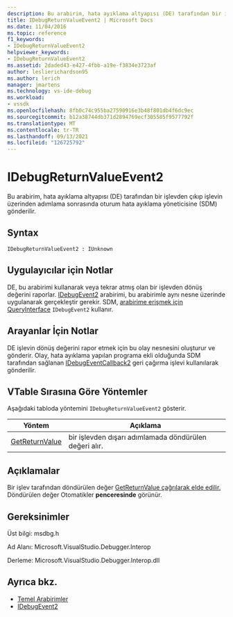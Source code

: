 ```yaml
---
description: Bu arabirim, hata ayıklama altyapısı (DE) tarafından bir işlevden çıkıp işlevin üzerinden adımlama sonrasında oturum hata ayıklama yöneticisine (SDM) gönderilir.
title: IDebugReturnValueEvent2 | Microsoft Docs
ms.date: 11/04/2016
ms.topic: reference
f1_keywords:
- IDebugReturnValueEvent2
helpviewer_keywords:
- IDebugReturnValueEvent2
ms.assetid: 2daded43-e427-4fbb-a19e-f3834e3723af
author: leslierichardson95
ms.author: lerich
manager: jmartens
ms.technology: vs-ide-debug
ms.workload:
- vssdk
ms.openlocfilehash: 8fb0c74c955ba27590916e3b48f801db4f6dc9ec
ms.sourcegitcommit: b12a38744db371d2894769ecf305585f9577792f
ms.translationtype: MT
ms.contentlocale: tr-TR
ms.lasthandoff: 09/13/2021
ms.locfileid: "126725792"
---
```

# <a name="idebugreturnvalueevent2"></a>IDebugReturnValueEvent2
Bu arabirim, hata ayıklama altyapısı (DE) tarafından bir işlevden çıkıp işlevin üzerinden adımlama sonrasında oturum hata ayıklama yöneticisine (SDM) gönderilir.

## <a name="syntax"></a>Syntax

```
IDebugReturnValueEvent2 : IUnknown
```

## <a name="notes-for-implementers"></a>Uygulayıcılar için Notlar
 DE, bu arabirimi kullanarak veya tekrar atmış olan bir işlevden dönüş değerini raporlar. [IDebugEvent2](../../../extensibility/debugger/reference/idebugevent2.md) arabirimi, bu arabirimle aynı nesne üzerinde uygulanarak gerçekleştir gerekir. SDM, [arabirime erişmek için QueryInterface](/cpp/atl/queryinterface) `IDebugEvent2` kullanır.

## <a name="notes-for-callers"></a>Arayanlar İçin Notlar
 DE işlevin dönüş değerini rapor etmek için bu olay nesnesini oluşturur ve gönderir. Olay, hata ayıklama yapılan programa ekli olduğunda SDM tarafından sağlanan [IDebugEventCallback2](../../../extensibility/debugger/reference/idebugeventcallback2.md) geri çağırma işlevi kullanılarak gönderilir.

## <a name="methods-in-vtable-order"></a>VTable Sırasına Göre Yöntemler
 Aşağıdaki tabloda yöntemini `IDebugReturnValueEvent2` gösterir.

|Yöntem|Açıklama|
|------------|-----------------|
|[GetReturnValue](../../../extensibility/debugger/reference/idebugreturnvalueevent2-getreturnvalue.md)|bir işlevden dışarı adımlamada döndürülen değeri alır.|

## <a name="remarks"></a>Açıklamalar
 Bir işlev tarafından döndürülen değer [GetReturnValue çağrılarak elde edilir.](../../../extensibility/debugger/reference/idebugreturnvalueevent2-getreturnvalue.md) Döndürülen değer Otomatikler **penceresinde** görünür.

## <a name="requirements"></a>Gereksinimler
 Üst bilgi: msdbg.h

 Ad Alanı: Microsoft.VisualStudio.Debugger.Interop

 Derleme: Microsoft.VisualStudio.Debugger.Interop.dll

## <a name="see-also"></a>Ayrıca bkz.
- [Temel Arabirimler](../../../extensibility/debugger/reference/core-interfaces.md)
- [IDebugEvent2](../../../extensibility/debugger/reference/idebugevent2.md)
